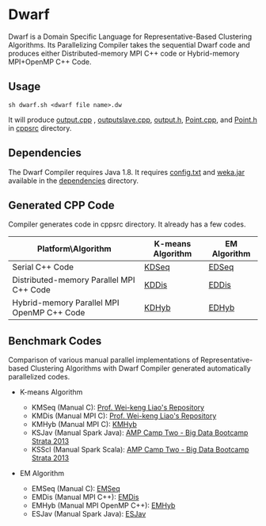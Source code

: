 # Dwarf
Dwarf is a Domain Specific Language for Representative-Based Clustering Algorithms.
Its Parallelizing Compiler takes the sequential Dwarf code and produces either Distributed-memory MPI C++ code or Hybrid-memory MPI+OpenMP C++ Code.

## Usage
```shell
sh dwarf.sh <dwarf file name>.dw
```
  It will produce [output.cpp](cppsrc/output.cpp) , [outputslave.cpp](cppsrc/outputslave.cpp), [output.h](cppsrc/output.h), [Point.cpp](cppsrc/Point.cpp), and [Point.h](cppsrc/Point.h) in [cppsrc](cppsrc) directory.
  

## Dependencies
The Dwarf Compiler requires Java 1.8.
It requires [config.txt](dependencies/config.txt) and [weka.jar](dependencies/weka.jar) available in the [dependencies](dependencies) directory.

## Generated CPP Code
Compiler generates code in cppsrc directory. It already has a few codes.

| Platform\Algorithm  | K-means Algorithm | EM Algorithm | 
| ------------------- | ----------------- | ------------ |
| Serial C++ Code | [KDSeq](cppsrc/KDSeq)  | [EDSeq](cppsrc/EDSeq)  |
| Distributed-memory Parallel MPI C++ Code | [KDDis](cppsrc/KDDis)  | [EDDis](cppsrc/EDDis)  |
| Hybrid-memory Parallel MPI OpenMP C++ Code | [KDHyb](cppsrc/KDHyb)  | [EDHyb](cppsrc/EDHyb)  |

## Benchmark Codes
Comparison of various manual parallel implementations of Representative-based Clustering Algorithms with Dwarf Compiler generated automatically parallelized codes.
* K-means Algorithm
  * KMSeq (Manual C): [Prof. Wei-keng Liao's Repository](http://www.ece.northwestern.edu/~wkliao/Kmeans/index.html)
  * KMDis (Manual MPI C): [Prof. Wei-keng Liao's Repository](http://www.ece.northwestern.edu/~wkliao/Kmeans/index.html)
  * KMHyb (Manual MPI C): [KMHyb](benchmark_codes/KMHyb)
  * KSJav (Manual Spark Java): [AMP Camp Two - Big Data Bootcamp Strata 2013](http://ampcamp.berkeley.edu/exercises-strata-conf-2013/index.html)
  * KSScl (Manual Spark Scala): [AMP Camp Two - Big Data Bootcamp Strata 2013](http://ampcamp.berkeley.edu/exercises-strata-conf-2013/index.html)

* EM Algorithm
  * EMSeq (Manual C): [EMSeq](benchmark_codes/EMSeq)
  * EMDis (Manual MPI C++): [EMDis](benchmark_codes/EMDis)
  * EMHyb (Manual MPI OpenMP C++): [EMHyb](benchmark_codes/EMHyb)
  * ESJav (Manual Spark Java): [ESJav](benchmark_codes/ESJav)